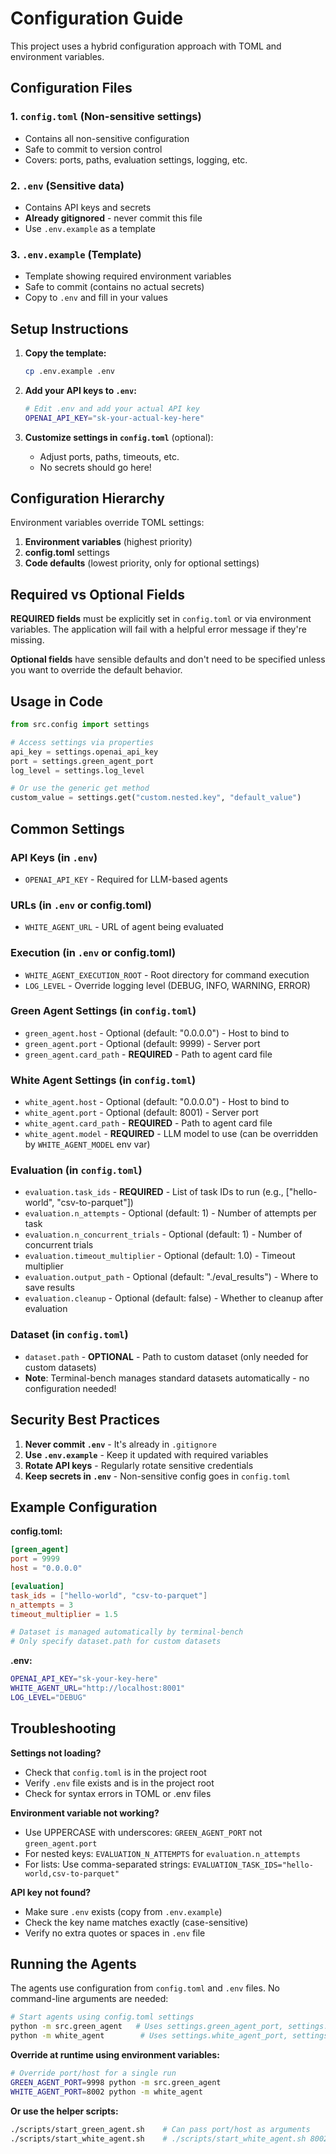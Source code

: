 # Configuration Guide

This project uses a hybrid configuration approach with TOML and environment variables.

## Configuration Files

### 1. `config.toml` (Non-sensitive settings)

- Contains all non-sensitive configuration
- Safe to commit to version control
- Covers: ports, paths, evaluation settings, logging, etc.

### 2. `.env` (Sensitive data)

- Contains API keys and secrets
- **Already gitignored** - never commit this file
- Use `.env.example` as a template

### 3. `.env.example` (Template)

- Template showing required environment variables
- Safe to commit (contains no actual secrets)
- Copy to `.env` and fill in your values

## Setup Instructions

1. **Copy the template:**

   ```bash
   cp .env.example .env
   ```

2. **Add your API keys to `.env`:**

   ```bash
   # Edit .env and add your actual API key
   OPENAI_API_KEY="sk-your-actual-key-here"
   ```

3. **Customize settings in `config.toml`** (optional):
   - Adjust ports, paths, timeouts, etc.
   - No secrets should go here!

## Configuration Hierarchy

Environment variables override TOML settings:

1. **Environment variables** (highest priority)
2. **config.toml** settings
3. **Code defaults** (lowest priority, only for optional settings)

## Required vs Optional Fields

**REQUIRED fields** must be explicitly set in `config.toml` or via environment variables. The application will fail with a helpful error message if they're missing.

**Optional fields** have sensible defaults and don't need to be specified unless you want to override the default behavior.

## Usage in Code

```python
from src.config import settings

# Access settings via properties
api_key = settings.openai_api_key
port = settings.green_agent_port
log_level = settings.log_level

# Or use the generic get method
custom_value = settings.get("custom.nested.key", "default_value")
```

## Common Settings

### API Keys (in `.env`)

- `OPENAI_API_KEY` - Required for LLM-based agents

### URLs (in `.env` or config.toml)

- `WHITE_AGENT_URL` - URL of agent being evaluated

### Execution (in `.env` or config.toml)

- `WHITE_AGENT_EXECUTION_ROOT` - Root directory for command execution
- `LOG_LEVEL` - Override logging level (DEBUG, INFO, WARNING, ERROR)

### Green Agent Settings (in `config.toml`)

- `green_agent.host` - Optional (default: "0.0.0.0") - Host to bind to
- `green_agent.port` - Optional (default: 9999) - Server port
- `green_agent.card_path` - **REQUIRED** - Path to agent card file

### White Agent Settings (in `config.toml`)

- `white_agent.host` - Optional (default: "0.0.0.0") - Host to bind to
- `white_agent.port` - Optional (default: 8001) - Server port
- `white_agent.card_path` - **REQUIRED** - Path to agent card file
- `white_agent.model` - **REQUIRED** - LLM model to use (can be overridden by `WHITE_AGENT_MODEL` env var)

### Evaluation (in `config.toml`)

- `evaluation.task_ids` - **REQUIRED** - List of task IDs to run (e.g., ["hello-world", "csv-to-parquet"])
- `evaluation.n_attempts` - Optional (default: 1) - Number of attempts per task
- `evaluation.n_concurrent_trials` - Optional (default: 1) - Number of concurrent trials
- `evaluation.timeout_multiplier` - Optional (default: 1.0) - Timeout multiplier
- `evaluation.output_path` - Optional (default: "./eval_results") - Where to save results
- `evaluation.cleanup` - Optional (default: false) - Whether to cleanup after evaluation

### Dataset (in `config.toml`)

- `dataset.path` - **OPTIONAL** - Path to custom dataset (only needed for custom datasets)
- **Note**: Terminal-bench manages standard datasets automatically - no configuration needed!

## Security Best Practices

1. **Never commit `.env`** - It's already in `.gitignore`
2. **Use `.env.example`** - Keep it updated with required variables
3. **Rotate API keys** - Regularly rotate sensitive credentials
4. **Keep secrets in `.env`** - Non-sensitive config goes in `config.toml`

## Example Configuration

**config.toml:**

```toml
[green_agent]
port = 9999
host = "0.0.0.0"

[evaluation]
task_ids = ["hello-world", "csv-to-parquet"]
n_attempts = 3
timeout_multiplier = 1.5

# Dataset is managed automatically by terminal-bench
# Only specify dataset.path for custom datasets
```

**.env:**

```bash
OPENAI_API_KEY="sk-your-key-here"
WHITE_AGENT_URL="http://localhost:8001"
LOG_LEVEL="DEBUG"
```

## Troubleshooting

**Settings not loading?**

- Check that `config.toml` is in the project root
- Verify `.env` file exists and is in the project root
- Check for syntax errors in TOML or .env files

**Environment variable not working?**

- Use UPPERCASE with underscores: `GREEN_AGENT_PORT` not `green_agent.port`
- For nested keys: `EVALUATION_N_ATTEMPTS` for `evaluation.n_attempts`
- For lists: Use comma-separated strings: `EVALUATION_TASK_IDS="hello-world,csv-to-parquet"`

**API key not found?**

- Make sure `.env` exists (copy from `.env.example`)
- Check the key name matches exactly (case-sensitive)
- Verify no extra quotes or spaces in `.env` file

## Running the Agents

The agents use configuration from `config.toml` and `.env` files. No command-line arguments are needed:

```bash
# Start agents using config.toml settings
python -m src.green_agent   # Uses settings.green_agent_port, settings.green_agent_host
python -m white_agent        # Uses settings.white_agent_port, settings.white_agent_host
```

**Override at runtime using environment variables:**

```bash
# Override port/host for a single run
GREEN_AGENT_PORT=9998 python -m src.green_agent
WHITE_AGENT_PORT=8002 python -m white_agent
```

**Or use the helper scripts:**

```bash
./scripts/start_green_agent.sh    # Can pass port/host as arguments
./scripts/start_white_agent.sh    # ./scripts/start_white_agent.sh 8002 0.0.0.0
```
